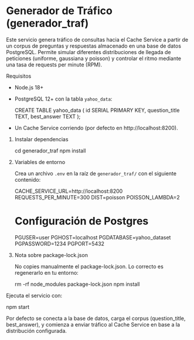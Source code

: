 Generador de Tráfico (generador_traf)
====================================

Este servicio genera tráfico de consultas hacia el Cache Service a partir de un corpus
de preguntas y respuestas almacenado en una base de datos PostgreSQL. Permite simular
diferentes distribuciones de llegada de peticiones (uniforme, gaussiana y poisson) y
controlar el ritmo mediante una tasa de requests per minute (RPM).


Requisitos

- Node.js 18+
- PostgreSQL 12+ con la tabla `yahoo_data`:

  CREATE TABLE yahoo_data (
    id SERIAL PRIMARY KEY,
    question_title TEXT,
    best_answer   TEXT
  );

- Un Cache Service corriendo (por defecto en http://localhost:8200).

1. Instalar dependencias

   cd generador_traf
   npm install

2. Variables de entorno

   Crea un archivo `.env` en la raíz de `generador_traf/` con el siguiente contenido:

   CACHE_SERVICE_URL=http://localhost:8200
   REQUESTS_PER_MINUTE=300
   DIST=poisson
   POISSON_LAMBDA=2

   # Configuración de Postgres
   PGUSER=user
   PGHOST=localhost
   PGDATABASE=yahoo_dataset
   PGPASSWORD=1234
   PGPORT=5432

3. Nota sobre package-lock.json

   No copies manualmente el package-lock.json. Lo correcto es regenerarlo en tu entorno:

   rm -rf node_modules package-lock.json
   npm install

Ejecuta el servicio con:

   npm start

Por defecto se conecta a la base de datos, carga el corpus (question_title, best_answer),
y comienza a enviar tráfico al Cache Service en base a la distribución configurada.
